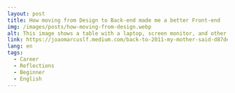 ```yaml
---
layout: post
title: How moving from Design to Back-end made me a better Front-end
img: /images/posts/how-moving-from-design.webp
alt: This image shows a table with a laptop, screen monitor, and other devices.
link: https://joaomarcuslf.medium.com/back-to-2011-my-mother-said-d87dee1847e6
lang: en
tags:
  - Career
  - Reflections
  - Beginner
  - English
---
```

